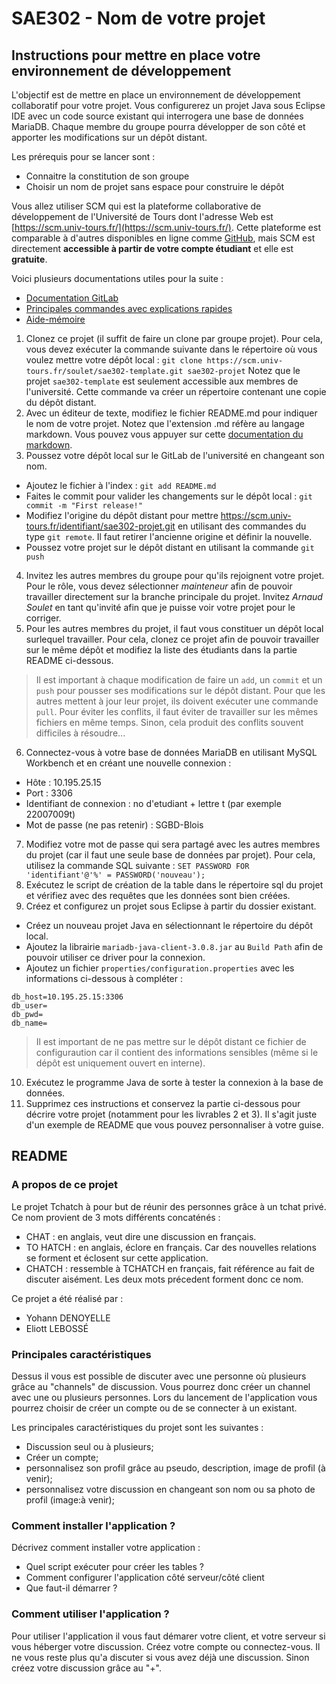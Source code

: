 # SAE302 - Nom de votre projet

## Instructions pour mettre en place votre environnement de développement

L'objectif est de mettre en place un environnement de développement collaboratif pour votre projet. Vous configurerez un projet Java sous Eclipse IDE avec un code source existant qui interrogera une base de données MariaDB. Chaque membre du groupe pourra développer de son côté et apporter les modifications sur un dépôt distant.

Les prérequis pour se lancer sont :
* Connaitre la constitution de son groupe
* Choisir un nom de projet sans espace pour construire le dépôt

Vous allez utiliser SCM qui est la plateforme collaborative de développement de l'Université de Tours dont l'adresse Web est [https://scm.univ-tours.fr/](https://scm.univ-tours.fr/). Cette plateforme est comparable à d'autres disponibles en ligne comme [GitHub](https://github.com/), mais SCM est directement **accessible à partir de votre compte étudiant** et elle est **gratuite**.

Voici plusieurs documentations utiles pour la suite :
* [Documentation GitLab](https://docs.gitlab.com/)
* [Principales commandes avec explications rapides](https://www.alternative-rvb.com/blog/git-aide-memoire/)
* [Aide-mémoire](https://training.github.com/downloads/fr/github-git-cheat-sheet.pdf)

1. Clonez ce projet (il suffit de faire un clone par groupe projet). Pour cela, vous devez exécuter la commande suivante dans le répertoire où vous voulez mettre votre dépôt local : `git clone https://scm.univ-tours.fr/soulet/sae302-template.git sae302-projet`
Notez que le projet `sae302-template` est seulement accessible aux membres de l'université. Cette commande va créer un répertoire contenant une copie du dépôt distant.
2. Avec un éditeur de texte, modifiez le fichier README.md pour indiquer le nom de votre projet. Notez que l'extension .md réfère au langage markdown. Vous pouvez vous appuyer sur cette [documentation du markdown](https://docs.gitlab.com/ee/user/markdown.html).
3. Poussez votre dépôt local sur le GitLab de l'université en changeant son nom.
* Ajoutez le fichier à l'index : `git add README.md`
* Faites le commit pour valider les changements sur le dépôt local : `git commit -m "First release!"`
* Modifiez l'origine du dépôt distant pour mettre https://scm.univ-tours.fr/identifiant/sae302-projet.git en utilisant des commandes du type  `git remote`. Il faut retirer l'ancienne origine et définir la nouvelle.
* Poussez votre projet sur le dépôt distant en utilisant la commande `git push`
4. Invitez les autres membres du groupe pour qu'ils rejoignent votre projet. Pour le rôle, vous devez sélectionner *mainteneur* afin de pouvoir travailler directement sur la branche principale du projet. Invitez *Arnaud Soulet* en tant qu'invité afin que je puisse voir votre projet pour le corriger.
5. Pour les autres membres du projet, il faut vous constituer un dépôt local surlequel travailler. Pour cela, clonez ce projet afin de pouvoir travailler sur le même dépôt et modifiez la liste des étudiants dans la partie README ci-dessous.
> Il est important à chaque modification de faire un `add`, un `commit` et un `push` pour pousser ses modifications sur le dépôt distant. Pour que les autres mettent à jour leur projet, ils doivent exécuter une commande `pull`. Pour éviter les conflits, il faut éviter de travailler sur les mêmes fichiers en même temps. Sinon, cela produit des conflits souvent difficiles à résoudre...
6. Connectez-vous à votre base de données MariaDB en utilisant MySQL Workbench et en créant une nouvelle connexion :
* Hôte : 10.195.25.15
* Port : 3306
* Identifiant de connexion : no d'etudiant + lettre t (par exemple 22007009t)
* Mot de passe (ne pas retenir) : SGBD-Blois
7. Modifiez votre mot de passe qui sera partagé avec les autres membres du projet (car il faut une seule base de données par projet). Pour cela, utilisez la commande SQL suivante : `SET PASSWORD FOR 'identifiant'@'%' = PASSWORD('nouveau');` 
8. Exécutez le script de création de la table dans le répertoire sql du projet et vérifiez avec des requêtes que les données sont bien créées.
9. Créez et configurez un projet sous Eclipse à partir du dossier existant.
* Créez un nouveau projet Java en sélectionnant le répertoire du dépôt local.
* Ajoutez la librairie `mariadb-java-client-3.0.8.jar` au `Build Path` afin de pouvoir utiliser ce driver pour la connexion. 
* Ajoutez un fichier `properties/configuration.properties` avec les informations ci-dessous à compléter :
```
db_host=10.195.25.15:3306
db_user=
db_pwd=
db_name=
```
> Il est important de ne pas mettre sur le dépôt distant ce fichier de configuraution car il contient des informations sensibles (même si le dépôt est uniquement ouvert en interne).
10. Exécutez le programme Java de sorte à tester la connexion à la base de données.
11. Supprimez ces instructions et conservez la partie ci-dessous pour décrire votre projet (notamment pour les livrables 2 et 3). Il s'agit juste d'un exemple de README que vous pouvez personnaliser à votre guise.

## README

### A propos de ce projet

Le projet Tchatch à pour but de réunir des personnes grâce à un tchat privé. 
Ce nom provient de 3 mots différents concaténés : 
 - CHAT : en anglais, veut dire une discussion en français.
 - TO HATCH : en anglais, éclore en français. Car des nouvelles relations se forment et éclosent sur cette application.
 - CHATCH : ressemble à TCHATCH en français, fait référence au fait de discuter aisément. Les deux mots précedent forment donc ce nom.


Ce projet a été réalisé par :
* Yohann DENOYELLE
* Eliott LEBOSSÉ

### Principales caractéristiques

Dessus il vous est possible de discuter avec une personne où plusieurs grâce au "channels" de discussion. Vous pourrez donc créer un channel avec une ou plusieurs personnes. Lors du lancement de l'application vous pourrez choisir de créer un compte ou de se connecter à un existant. 

Les principales caractéristiques du projet sont les suivantes :
* Discussion seul ou à plusieurs;
* Créer un compte;
* personnalisez son profil grâce au pseudo, description, image de profil (à venir);
* personnalisez votre discussion en changeant son nom ou sa photo de profil (image:à venir);

### Comment installer l'application ?

Décrivez comment installer votre application :
* Quel script exécuter pour créer les tables ?
* Comment configurer l'application côté serveur/côté client
* Que faut-il démarrer ?

### Comment utiliser l'application ?

Pour utiliser l'application il vous faut démarer votre client, et votre serveur si vous héberger votre discussion. Créez votre compte ou connectez-vous. Il ne vous reste plus qu'a discuter si vous avez déjà une discussion. Sinon créez votre discussion grâce au "+".





